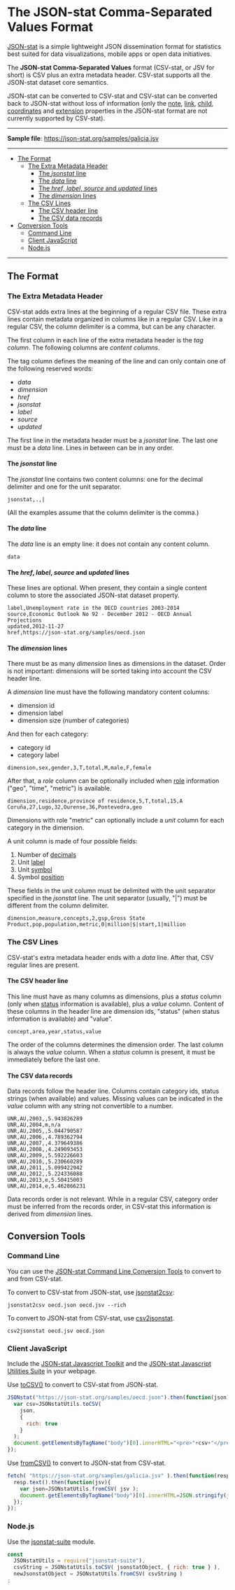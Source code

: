 # The JSON-stat Comma-Separated Values Format

[JSON-stat](https://json-stat.org/) is a simple lightweight JSON dissemination format for statistics best suited for data visualizations, mobile apps or open data initiatives.

The **JSON-stat Comma-Separated Values** format (CSV-stat, or JSV for short) is CSV plus an extra metadata header.
CSV-stat supports all the JSON-stat dataset core semantics.

JSON-stat can be converted to CSV-stat and CSV-stat can be converted back to JSON-stat without loss of information (only the [note](https://json-stat.org/format/#note), [link](https://json-stat.org/format/#link), [child](https://json-stat.org/format/#child), [coordinates](https://json-stat.org/format/#coordinates) and [extension](https://json-stat.org/format/#extension) properties in the JSON-stat format are not currently supported by CSV-stat).

***

**Sample file**: https://json-stat.org/samples/galicia.jsv

***

* [The Format](#the-format)
  * [The Extra Metadata Header](#the-extra-metadata-header)
    * [The *jsonstat* line](#the-jsonstat-line)
    * [The *data* line](#the-data-line)
    * [The *href*, *label*, *source* and *updated* lines](#the-href-label-source-and-updated-lines)
    * [The *dimension* lines](#the-dimension-lines)
  * [The CSV Lines](#the-csv-lines)
    * [The CSV header line](#the-csv-header-line)
    * [The CSV data records](#the-csv-data-records)
* [Conversion Tools](#conversion-tools)
  * [Command Line](#command-line)
  * [Client JavaScript](#client-javascript)
  * [Node.js](#nodejs)

***

## The Format

### The Extra Metadata Header

CSV-stat adds extra lines at the beginning of a regular CSV file. These extra lines contain metadata organized in columns like in a regular CSV. Like in a regular CSV, the column delimiter is a comma, but can be any character.

The first column in each line of the extra metadata header is the *tag column*. The following columns are *content columns*.

The tag column defines the meaning of the line and can only contain one of the following reserved words:

* *data*
* *dimension*
* *href*
* *jsonstat*
* *label*
* *source*
* *updated*

The first line in the metadata header must be a *jsonstat* line. The last one must be a *data* line. Lines in between can be in any order.

#### The *jsonstat* line

The *jsonstat* line contains two content columns: one for the decimal delimiter and one for the unit separator.

```
jsonstat,.,|
```

(All the examples assume that the column delimiter is the comma.)

#### The *data* line

The *data* line is an empty line: it does not contain any content column.

```
data
```

#### The *href*, *label*, *source* and *updated* lines

These lines are optional. When present, they contain a single content column to store the associated JSON-stat dataset property.

```
label,Unemployment rate in the OECD countries 2003-2014
source,Economic Outlook No 92 - December 2012 - OECD Annual Projections
updated,2012-11-27
href,https://json-stat.org/samples/oecd.json
```

#### The *dimension* lines

There must be as many *dimension* lines as dimensions in the dataset. Order is not important: dimensions will be sorted taking into account the CSV header line.

A *dimension* line must have the following mandatory content columns:

* dimension id
* dimension label
* dimension size (number of categories)

And then for each category:

* category id
* category label

```
dimension,sex,gender,3,T,total,M,male,F,female
```

After that, a *role* column can be optionally included when [role](https://json-stat.org/format/#role) information ("geo", "time", "metric") is available.

```
dimension,residence,province of residence,5,T,total,15,A Coruña,27,Lugo,32,Ourense,36,Pontevedra,geo
```

Dimensions with role "metric" can optionally include a *unit* column for each category in the dimension.

A unit column is made of four possible fields:

1. Number of [decimals](https://json-stat.org/format/#decimals)
2. Unit [label](https://json-stat.org/format/#label)
3. Unit [symbol](https://json-stat.org/format/#symbol)
4. Symbol [position](https://json-stat.org/format/#position)

These fields in the unit column must be delimited with the unit separator specified in the *jsonstat* line. The unit separator (usually, "|") must be different from the column delimiter.

```
dimension,measure,concepts,2,gsp,Gross State Product,pop,population,metric,0|million|$|start,1|million
```

### The CSV Lines

CSV-stat's extra metadata header ends with a *data* line. After that, CSV regular lines are present.

#### The CSV header line

This line must have as many columns as dimensions, plus a *status* column (only when [status](https://json-stat.org/format/#status) information is available), plus a *value* column. Content of these columns in the header line are dimension ids, "status" (when status information is available) and "value".

```
concept,area,year,status,value
```

The order of the columns determines the dimension order. The last column is always the *value* column. When a *status* column is present, it must be immediately before the last one.

#### The CSV data records

Data records follow the header line. Columns contain category ids, status strings (when available) and values. Missing values can be indicated in the *value* column with any string not convertible to a number.

```
UNR,AU,2003,,5.943826289
UNR,AU,2004,m,n/a
UNR,AU,2005,,5.044790587
UNR,AU,2006,,4.789362794
UNR,AU,2007,,4.379649386
UNR,AU,2008,,4.249093453
UNR,AU,2009,,5.592226603
UNR,AU,2010,,5.230660289
UNR,AU,2011,,5.099422942
UNR,AU,2012,,5.224336088
UNR,AU,2013,e,5.50415003
UNR,AU,2014,e,5.462866231
```

Data records order is not relevant. While in a regular CSV, category order must be inferred from the records order, in CSV-stat this information is derived from *dimension* lines.

## Conversion Tools

### Command Line

You can use the [JSON-stat Command Line Conversion Tools](https://github.com/jsonstat/conv) to convert to and from CSV-stat.

To convert to CSV-stat from JSON-stat, use [jsonstat2csv](https://github.com/jsonstat/conv#jsonstat2csv):

```
jsonstat2csv oecd.json oecd.jsv --rich
```

To convert to JSON-stat from CSV-stat, use [csv2jsonstat](https://github.com/jsonstat/conv#csv2jsonstat).

```
csv2jsonstat oecd.jsv oecd.json
```

### Client JavaScript

Include the [JSON-stat Javascript Toolkit](https://www.npmjs.com/package/jsonstat-toolkit) and the [JSON-stat Javascript Utilities Suite](https://www.npmjs.com/package/jsonstat-suite) in your webpage.

Use [toCSV()](https://github.com/jsonstat/suite/blob/master/docs/tocsv.md) to convert to CSV-stat from JSON-stat.

```js
JSONstat("https://json-stat.org/samples/oecd.json").then(function(json){
  var csv=JSONstatUtils.toCSV(
    json,
    {
      rich: true
    }
  );
  document.getElementsByTagName("body")[0].innerHTML="<pre>"+csv+"</pre>";
});
```

Use [fromCSV()](https://github.com/jsonstat/suite/blob/master/docs/fromcsv.md) to convert to JSON-stat from CSV-stat.

```js
fetch( "https://json-stat.org/samples/galicia.jsv" ).then(function(resp) {
  resp.text().then(function(jsv){
    var json=JSONstatUtils.fromCSV( jsv );
    document.getElementsByTagName("body")[0].innerHTML=JSON.stringify(json);
  });
});
```

### Node.js

Use the [jsonstat-suite](https://www.npmjs.com/package/jsonstat-suite) module.

```js
const
  JSONstatUtils = require("jsonstat-suite"),
  csvString = JSONstatUtils.toCSV( jsonstatObject, { rich: true } ),
  newJsonstatObject = JSONstatUtils.fromCSV( csvString )
;
```
